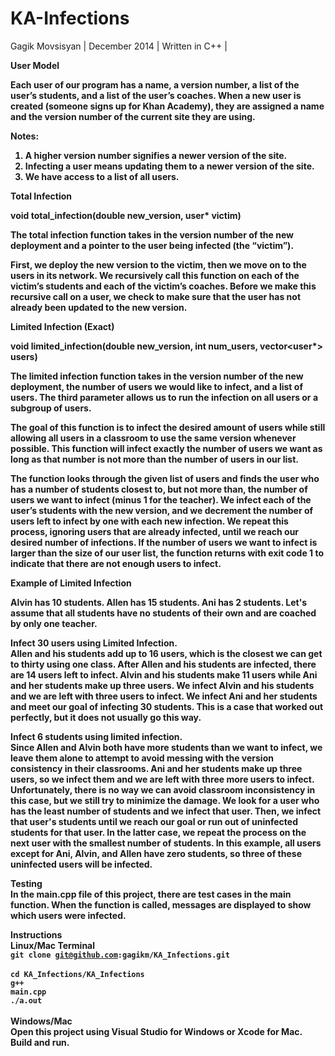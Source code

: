 KA-Infections
=============
Gagik Movsisyan   |
December 2014   |
Written in C++  |

<b>User Model<b>

Each user of our program has a name, a version number, a list of the user’s students, and a list of the user’s coaches. When a new user is created (someone signs up for Khan Academy), they are assigned a name and the version number of the current site they are using.

Notes:

1.	A higher version number signifies a newer version of the site. 
2.  Infecting a user means updating them to a newer version of the site.
3.	We have access to a list of all users.

<b>Total Infection<b>

void total_infection(double new_version, user* victim)

The total infection function takes in the version number of the new deployment and a pointer to the user being infected (the “victim”).

First, we deploy the new version to the victim, then we move on to the users in its network. We recursively call this function on each of the victim’s students and each of the victim’s coaches. Before we make this recursive call on a user, we check to make sure that the user has not already been updated to the new version. 


<b>Limited Infection (Exact) <b>

void limited_infection(double new_version, int num_users, vector<user*> users)

The limited infection function takes in the version number of the new deployment, the number of users we would like to infect, and a list of users. The third parameter allows us to run the infection on all users or a subgroup of users.

The goal of this function is to infect the desired amount of users while still allowing all users in a classroom to use the same version whenever possible. This function will infect exactly the number of users we want as long as that number is not more than the number of users in our list.

The function looks through the given list of users and finds the user who has a number of students closest to, but not more than, the number of users we want to infect (minus 1 for the teacher). We infect each of the user’s students with the new version, and we decrement the number of users left to infect by one with each new infection. We repeat this process, ignoring users that are already infected, until we reach our desired number of infections.  If the number of users we want to infect is larger than the size of our user list, the function returns with exit code 1 to indicate that there are not enough users to infect.


<b>Example of Limited Infection

Alvin has 10 students. Allen has 15 students. Ani has 2 students.  Let's assume that all students have no students of their own and are coached by only one teacher.

Infect 30 users using Limited Infection.<br>
Allen and his students add up to 16 users, which is the closest we can get to thirty using one class. After Allen and his students are infected, there are 14 users left to infect. Alvin and his students make 11 users while Ani and her students make up three users. We infect Alvin and his students and we are left with three users to infect. We infect Ani and her students and meet our goal of infecting 30 students. This is a case that worked out perfectly, but it does not usually go this way.

<italics>Infect 6 students using limited infection.</italics><br>
Since Allen and Alvin both have more students than we want to infect, we leave them alone to attempt to avoid messing with the version consistency in their classrooms. Ani and her students make up three users, so we infect them and we are left with three more users to infect. Unfortunately, there is no way we can avoid classroom inconsistency in this case, but we still try to minimize the damage. We look for a user who has the least number of students and we infect that user. Then, we infect that user's students until we reach our goal or run out of uninfected students for that user. In the latter case, we repeat the process on the next user with the smallest number of students. In this example, all users except for Ani, Alvin, and Allen have zero students, so three of these uninfected users will be infected.

<b>Testing</b><br>
In the main.cpp file of this project, there are test cases in the main function. When the function is called, messages are displayed to show which users were infected.

<b>Instructions</b>
<br>
Linux/Mac Terminal<br>
<code>git clone git@github.com:gagikm/KA_Infections.git </code><br>
<code>cd KA_Infections/KA_Infections</code><br>
<code>g++ main.cpp</code><br>
<code>./a.out</code><br>
<br>
Windows/Mac<br>
Open this project using Visual Studio for Windows or Xcode for Mac. Build and run.




